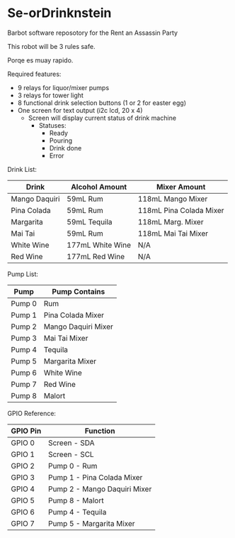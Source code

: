# Se-orDrinknstein

Barbot software reposotory for the Rent an Assassin Party

This robot will be 3 rules safe. 

Porqe es muay rapido. 

Required features: 
- 9 relays for liquor/mixer pumps
- 3 relays for tower light
- 8 functional drink selection buttons (1 or 2 for easter egg)
- One screen for text output (i2c lcd, 20 x 4)
  - Screen will display current status of drink machine
    - Statuses:
      - Ready
      - Pouring
      - Drink done
      - Error


Drink List:

|Drink |Alcohol Amount| Mixer Amount |
--- | --- | --- |
|Mango Daquiri|59mL Rum|118mL Mango Mixer|
|Pina Colada|59mL Rum| 118mL Pina Colada Mixer|
|Margarita|59mL Tequila|118mL Marg. Mixer|
|Mai Tai| 59mL Rum|118mL Mai Tai Mixer|
|White Wine| 177mL White Wine| N/A|
|Red Wine| 177mL Red Wine| N/A|


Pump List:

|Pump |Pump Contains|
--- | --- |
|Pump 0|Rum|
|Pump 1|Pina Colada Mixer|
|Pump 2|Mango Daquiri Mixer|
|Pump 3|Mai Tai Mixer|
|Pump 4|Tequila|
|Pump 5|Margarita Mixer|
|Pump 6|White Wine|
|Pump 7|Red Wine|
|Pump 8|Malort

GPIO Reference:

|GPIO Pin|Function|
--- | --- |
|GPIO 0|Screen - SDA|
|GPIO 1|Screen - SCL|
|GPIO 2|Pump 0 - Rum|
|GPIO 3|Pump 1 - Pina Colada Mixer|
|GPIO 4|Pump 2 - Mango Daquiri Mixer|
|GPIO 5|Pump 8 - Malort|
|GPIO 6|Pump 4 - Tequila|
|GPIO 7|Pump 5 - Margarita Mixer|
